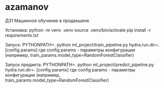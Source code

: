 # azamanov
ДЗ1 Машинное обучение в продакшене

Установка:
python -m venv .venv
source .venv/bin/activate
pip install -r requirements.txt

Запуск:
PYTHONPATH=. python ml_project/train_pipeline.py hydra.run.dir=. [config params]
где config params - параметры конфигурации (например, train_params.model_type=RandomForestClassifier)

Запуск предикта:
PYTHONPATH=. python ml_project/predict_pipeline.py hydra.run.dir=. [config params]
где config params - параметры конфигурации (например, train_params.model_type=RandomForestClassifier)